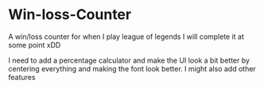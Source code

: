 # Win-loss-Counter
A win/loss counter for when I play league of legends 
I will complete it at some point xDD

I need to add a percentage calculator and make the UI look a bit better by centering everything and making the font look better.
I might also add other features

